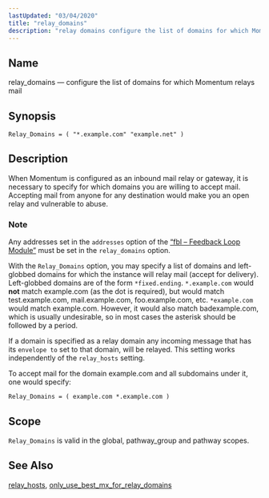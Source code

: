 ```yaml
---
lastUpdated: "03/04/2020"
title: "relay_domains"
description: "relay domains configure the list of domains for which Momentum relays mail Relay Domains example com example net When Momentum is configured as an inbound mail relay or gateway it is necessary to specify for which domains you are willing to accept mail Accepting mail from anyone for any destination..."
---
```


<a name="conf.ref.relay_domains"></a> 
## Name

relay_domains — configure the list of domains for which Momentum relays mail

## Synopsis

`Relay_Domains = ( "*.example.com" "example.net" )`

<a name="idp11085776"></a> 
## Description

When Momentum is configured as an inbound mail relay or gateway, it is necessary to specify for which domains you are willing to accept mail. Accepting mail from anyone for any destination would make you an open relay and vulnerable to abuse.

### Note

Any addresses set in the `addresses` option of the [“fbl – Feedback Loop Module”](/momentum/3/3-reference/3-reference-modules-fbl) must be set in the `relay_domains` option.

With the `Relay_Domains` option, you may specify a list of domains and left-globbed domains for which the instance will relay mail (accept for delivery). Left-globbed domains are of the form `*fixed.ending`. `*.example.com` would **not** match example.com (as the dot is required), but would match test.example.com, mail.example.com, foo.example.com, etc. `*example.com` would match example.com. However, it would also match badexample.com, which is usually undesirable, so in most cases the asterisk should be followed by a period.

If a domain is specified as a relay domain any incoming message that has its `envelope to` set to that domain, will be relayed. This setting works independently of the `relay_hosts` setting.

To accept mail for the domain example.com and all subdomains under it, one would specify:

`Relay_Domains = ( example.com *.example.com )`<a name="idp11096256"></a> 
## Scope

`Relay_Domains` is valid in the global, pathway_group and pathway scopes.

<a name="idp11098752"></a> 
## See Also

[relay_hosts](/momentum/3/3-reference/3-reference-conf-ref-relay-hosts), [only_use_best_mx_for_relay_domains](/momentum/3/3-reference/3-reference-conf-ref-only-use-best-mx-for-relay-domains)